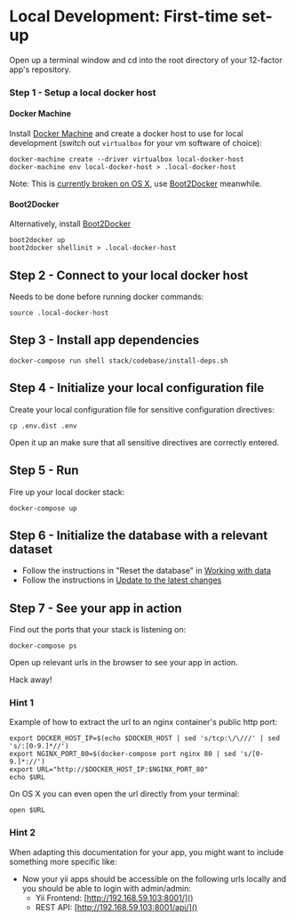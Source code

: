 Local Development: First-time set-up
====================================

Open up a terminal window and cd into the root directory of your 12-factor app's repository.

### Step 1 - Setup a local docker host

#### Docker Machine

Install [Docker Machine](https://docs.docker.com/machine/) and create a docker host to use for local development (switch out `virtualbox` for your vm software of choice):

    docker-machine create --driver virtualbox local-docker-host
    docker-machine env local-docker-host > .local-docker-host

Note: This is [currently broken on OS X](https://github.com/docker/machine/issues/721), use [Boot2Docker](http://boot2docker.io/) meanwhile.

#### Boot2Docker

Alternatively, install [Boot2Docker](http://boot2docker.io/)

    boot2docker up
    boot2docker shellinit > .local-docker-host

## Step 2 - Connect to your local docker host

Needs to be done before running docker commands:

    source .local-docker-host

## Step 3 - Install app dependencies

    docker-compose run shell stack/codebase/install-deps.sh

## Step 4 - Initialize your local configuration file

Create your local configuration file for sensitive configuration directives:

    cp .env.dist .env

Open it up an make sure that all sensitive directives are correctly entered.

## Step 5 - Run

Fire up your local docker stack:

    docker-compose up

## Step 6 - Initialize the database with a relevant dataset

* Follow the instructions in "Reset the database" in [Working with data](22-local-dev-working-with-data.md)
* Follow the instructions in [Update to the latest changes](21-local-dev-update-to-the-latest-changes.md)

## Step 7 - See your app in action

Find out the ports that your stack is listening on:

    docker-compose ps

Open up relevant urls in the browser to see your app in action.

Hack away!

### Hint 1

Example of how to extract the url to an nginx container's public http port:

    export DOCKER_HOST_IP=$(echo $DOCKER_HOST | sed 's/tcp:\/\///' | sed 's/:[0-9.]*//')
    export NGINX_PORT_80=$(docker-compose port nginx 80 | sed 's/[0-9.]*://')
    export URL="http://$DOCKER_HOST_IP:$NGINX_PORT_80"
    echo $URL

On OS X you can even open the url directly from your terminal:

    open $URL

### Hint 2

When adapting this documentation for your app, you might want to include something more specific like:

* Now your yii apps should be accessible on the following urls locally and you should be able to login with admin/admin:
    * Yii Frontend: [http://192.168.59.103:8001/]()
    * REST API: [http://192.168.59.103:8001/api/]()
